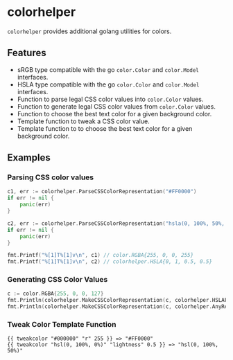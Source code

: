 # colorhelper

`colorhelper` provides additional golang utilities for colors.

## Features

* sRGB type compatible with the go `color.Color` and `color.Model` interfaces.
* HSLA type compatible with the go `color.Color` and `color.Model` interfaces.
* Function to parse legal CSS color values into `color.Color` values.
* Function to generate legal CSS color values from `color.Color` values.
* Function to choose the best text color for a given background color.
* Template function to tweak a CSS color value.
* Template function to to choose the best text color for a given background color.

## Examples

### Parsing CSS color values

```go
c1, err := colorhelper.ParseCSSColorRepresentation("#FF0000")
if err != nil {
    panic(err)
}

c2, err := colorhelper.ParseCSSColorRepresentation("hsla(0, 100%, 50%, 0.5)")
if err != nil {
    panic(err)
}

fmt.Printf("%[1]T%[1]v\n", c1) // color.RGBA{255, 0, 0, 255}
fmt.Printf("%[1]T%[1]v\n", c2) // colorhelper.HSLA{0, 1, 0.5, 0.5}
```

### Generating CSS Color Values

```go
c := color.RGBA{255, 0, 0, 127}
fmt.Println(colorhelper.MakeCSSColorRepresentation(c, colorhelper.HSLAFunctionRepresentation)) // hsla(0, 100%, 50%, 0.5)
fmt.Println(colorhelper.MakeCSSColorRepresentation(c, colorhelper.AnyRepresentation)) // rgba(255, 0, 0, 0.5)
```

### Tweak Color Template Function

```
{{ tweakcolor "#000000" "r" 255 }} => "#FF0000"
{{ tweakcolor "hsl(0, 100%, 0%)" "lightness" 0.5 }} => "hsl(0, 100%, 50%)"
```
